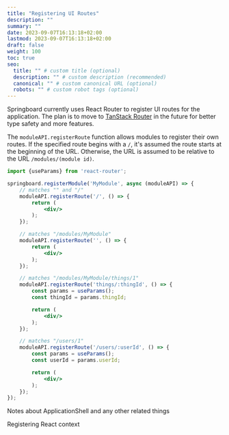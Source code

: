 ```yaml
---
title: "Registering UI Routes"
description: ""
summary: ""
date: 2023-09-07T16:13:18+02:00
lastmod: 2023-09-07T16:13:18+02:00
draft: false
weight: 100
toc: true
seo:
  title: "" # custom title (optional)
  description: "" # custom description (recommended)
  canonical: "" # custom canonical URL (optional)
  robots: "" # custom robot tags (optional)
---
```



Springboard currently uses React Router to register UI routes for the application. The plan is to move to [TanStack Router](https://tanstack.com/router) in the future for better type safety and more features.

The `moduleAPI.registerRoute` function allows modules to register their own routes. If the specified route begins with a `/`, it's assumed the route starts at the beginning of the URL. Otherwise, the URL is assumed to be relative to the URL `/modules/(module id)`.

```jsx
import {useParams} from 'react-router';

springboard.registerModule('MyModule', async (moduleAPI) => {
    // matches "" and "/"
    moduleAPI.registerRoute('/', () => {
        return (
            <div/>
        );
    });

    // matches "/modules/MyModule"
    moduleAPI.registerRoute('', () => {
        return (
            <div/>
        );
    });

    // matches "/modules/MyModule/things/1"
    moduleAPI.registerRoute('things/:thingId', () => {
        const params = useParams();
        const thingId = params.thingId;

        return (
            <div/>
        );
    });

    // matches "/users/1"
    moduleAPI.registerRoute('/users/:userId', () => {
        const params = useParams();
        const userId = params.userId;

        return (
            <div/>
        );
    });
});
```

Notes about ApplicationShell and any other related things

Registering React context
